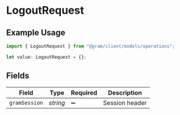 # LogoutRequest

## Example Usage

```typescript
import { LogoutRequest } from "@gram/client/models/operations";

let value: LogoutRequest = {};
```

## Fields

| Field              | Type               | Required           | Description        |
| ------------------ | ------------------ | ------------------ | ------------------ |
| `gramSession`      | *string*           | :heavy_minus_sign: | Session header     |